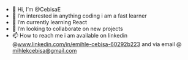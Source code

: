 - 👋 Hi, I’m @CebisaE
- 👀 I’m interested in anything coding i am a fast learner
- 🌱 I’m currently learning React
- 💞️ I’m looking to collaborate on new projects 
- 📫 How to reach me i am available on linkedin @www.linkedin.com/in/emihle-cebisa-60292b223 and via email @ mihlekcebisa@gmail.com


